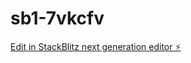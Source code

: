 # sb1-7vkcfv

[Edit in StackBlitz next generation editor ⚡️](https://stackblitz.com/~/github.com/Jeff201612/sb1-7vkcfv)